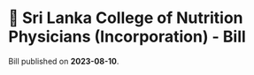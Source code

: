 # 📄  Sri Lanka College of Nutrition Physicians (Incorporation) - Bill

Bill published on **2023-08-10**.
